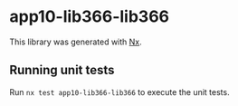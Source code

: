# app10-lib366-lib366

This library was generated with [Nx](https://nx.dev).

## Running unit tests

Run `nx test app10-lib366-lib366` to execute the unit tests.
